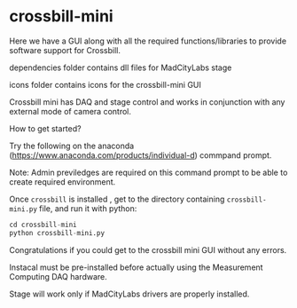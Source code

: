 # crossbill-mini

Here we have a GUI along with all the required functions/libraries to provide software support for Crossbill.

dependencies folder contains dll files for MadCityLabs stage

icons folder contains icons for the crossbill-mini GUI


Crossbill mini has DAQ and stage control and works in conjunction with any external mode of camera control.

How to get started?

Try the following on the anaconda (https://www.anaconda.com/products/individual-d) commpand prompt.

Note: Admin previledges are required on this command prompt to be able to create required environment. 

Once `crossbill` is installed , get to the directory containing `crossbill-mini.py` file, and run it with python:
```python
cd crossbill-mini
python crossbill-mini.py
```

Congratulations if you could get to the crossbill mini GUI without any errors.

Instacal must be pre-installed before actually using the Measurement Computing DAQ hardware.

Stage will work only if MadCityLabs drivers are properly installed.
